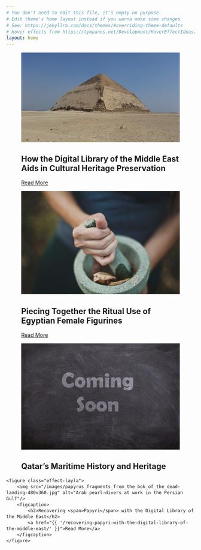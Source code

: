 ```yaml
---
# You don't need to edit this file, it's empty on purpose.
# Edit theme's home layout instead if you wanna make some changes
# See: https://jekyllrb.com/docs/themes/#overriding-theme-defaults
# Hover effects from https://tympanus.net/Development/HoverEffectIdeas/
layout: home
---
```

<div class="grid">
  <figure class="effect-layla">
		<img src="/images/bent-pyramid-thumb.jpg" alt="img01"/>
		<figcaption>
			<h2>How the Digital Library of the Middle East Aids in Cultural Heritage Preservation</h2>
			<a href="{{ '/how-the-digital-library-of-the-middle-east-aids-in-cultural-heritage-preservation/' }}">Read More</a>
		</figcaption>
	</figure>

  <figure class="effect-layla">
		<img src="/images/katherine-hanlon-24210-landing-480x360.jpg" alt="Photo by Matt Artz"/>
		<figcaption>
			<h2>Piecing Together the Ritual Use of Egyptian <span>Female Figurines</span></h2>
			<a href="{{ '/piecing-together-the-ritual-use-of-egyptian-female-figurines' }}">Read More</a>
		</figcaption>
	</figure>

  <figure class="effect-layla">
		<!-- <img src="/images/toash-landing-480x360.jpg" alt="العربية: طوّاش مُستعد للغوص في المحرق."/> -->
		<img src="/images/coming-son-250190_1280-landing-480x360.jpg" alt="Coming Soon"/>
		<figcaption>
			<h2>Qatar’s Maritime History and Heritage</h2>
			<!-- <a href="{{ '/qatars-maritime-history-and-heritage/' }}">Read More</a> -->
		</figcaption>
	</figure>

	<figure class="effect-layla">
		<img src="/images/papyrus_fragments_from_the_bok_of_the_dead-landing-480x360.jpg" alt="Arab pearl-divers at work in the Persian Gulf"/>
		<figcaption>
			<h2>Recovering <span>Papyri</span> with the Digital Library of the Middle East</h2>
			<a href="{{ '/recovering-papyri-with-the-digital-library-of-the-middle-east/' }}">Read More</a>
		</figcaption>
	</figure>
</div>
